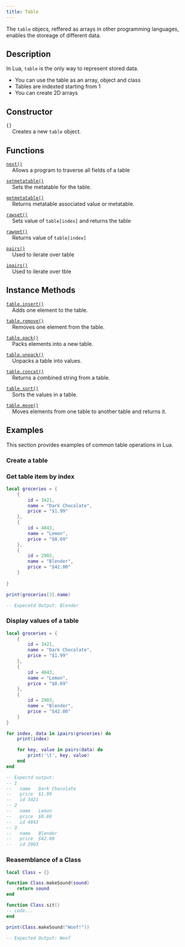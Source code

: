 ```yaml
---
title: Table
---
```


The `table` objecs, reffered as arrays in other programming languages, enables the storeage of different data.


## Description

In Lua, `table` is the only way to represent stored data. 

- You can use the table as an array, object and class
- Tables are indexted starting from 1
- You can create 2D arrays

## Constructor

`{}`  
&nbsp;&nbsp;&nbsp; Creates a new `table` object.  

## Functions

[`next()`](/reference/functions/next)  
&nbsp;&nbsp;&nbsp; Allows a program to traverse all fields of a table  

[`setmetatable()`](/reference/functions/setmetatable)  
&nbsp;&nbsp;&nbsp; Sets the metatable for the table.  

[`getmetatable()`](/reference/functions/getmetatable)  
&nbsp;&nbsp;&nbsp;  Returns metatable associated value or metatable.  

[`rawset()`](/reference/functions/rawset)  
&nbsp;&nbsp;&nbsp; Sets value of `table[index]` and returns the table  

[`rawget()`](/reference/functions/rawget)  
&nbsp;&nbsp;&nbsp; Returns value of `table[index]`  

[`pairs()`](/reference/functions/pairs)  
&nbsp;&nbsp;&nbsp; Used to ilerate over table  

[`ipairs()`](/reference/functions/ipairs)  
&nbsp;&nbsp;&nbsp; Used to ilerate over tble  

## Instance Methods

[`table.insert()`](/reference/global-objects/table/insert)  
&nbsp;&nbsp;&nbsp; Adds one element to the table.  
    
[`table.remove()`](/reference/global-objects/table/remove)    
&nbsp;&nbsp;&nbsp; Removes one element from the table.  

[`table.pack()`](/reference/global-objects/table/pack)    
&nbsp;&nbsp;&nbsp; Packs elements into a new table.  

[`table.unpack()`](/reference/global-objects/table/unpack)    
&nbsp;&nbsp;&nbsp; Unpacks a table into values.  

[`table.concat()`](/reference/global-objects/table/concat)    
&nbsp;&nbsp;&nbsp; Returns a combined string from a table.  

[`table.sort()`](/reference/global-objects/table/sort)    
&nbsp;&nbsp;&nbsp; Sorts the values in a table.  

[`table.move()`](/reference/global-objects/table/move)    
&nbsp;&nbsp;&nbsp; Moves elements from one table to another table and returns it.
 
## Examples
This section provides examples of common table operations in Lua.

### Create a table

### Get table item by index

```lua
local groceries = {
    {
        id = 3421,
        name = "Dark Chocolate",
        price = "$1.99"
    },
    {
        id = 4843,
        name = "Lemon",
        price = "$0.69"
    },
    {
        id = 2903,
        name = "Blender",
        price = "$42.00"
    }
    
}

print(groceries[3].name)

-- Expecetd Output: Blender
```

### Display values of a table

```lua
local groceries = {
    {
        id = 3421,
        name = "Dark Chocolate",
        price = "$1.99"
    },
    {
        id = 4843,
        name = "Lemon",
        price = "$0.69"
    },
    {
        id = 2903,
        name = "Blender",
        price = "$42.00"
    }
}

for index, data in ipairs(groceries) do
    print(index)

    for key, value in pairs(data) do
        print('\t', key, value)
    end
end

-- Expectd output:
-- 1
--   name	Dark Chocolate
--   price	$1.99
--   id	3421
-- 2
--   name	Lemon
--   price	$0.69
--   id	4843
-- 3
--   name	Blender
--   price	$42.00
--   id	2903
```


### Reasemblance of a Class

```lua
local Class = {}

function Class.makeSound(sound)
    return sound
end

function Class.sit()
-- code...
end

print(Class.makeSound("Woof!"))

-- Expected Output: Woof
```